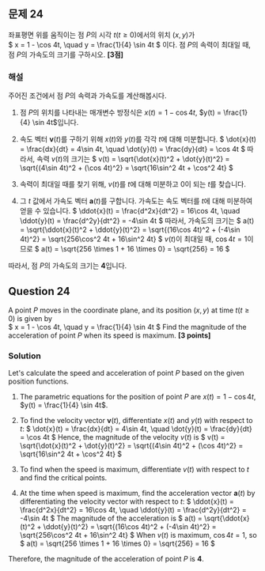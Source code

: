 ## 문제 24
좌표평면 위를 움직이는 점 $P$의 시각 $t(t \ge 0)$에서의 위치 $(x, y)$가  
$
x = 1 - \cos 4t, \quad y = \frac{1}{4} \sin 4t
$
이다. 점 $P$의 속력이 최대일 때, 점 $P$의 가속도의 크기를 구하시오. **[3점]**

### 해설  
주어진 조건에서 점 $P$의 속력과 가속도를 계산해봅시다.

1. 점 $P$의 위치를 나타내는 매개변수 방정식은 $x(t) = 1 - \cos 4t$, $y(t) = \frac{1}{4} \sin 4t$입니다.
   
2. 속도 벡터 $\mathbf{v}(t)$를 구하기 위해 $x(t)$와 $y(t)$를 각각 $t$에 대해 미분합니다.
   $
   \dot{x}(t) = \frac{dx}{dt} = 4\sin 4t, \quad \dot{y}(t) = \frac{dy}{dt} = \cos 4t
   $
   따라서, 속력 $v(t)$의 크기는
   $
   v(t) = \sqrt{\dot{x}(t)^2 + \dot{y}(t)^2} = \sqrt{(4\sin 4t)^2 + (\cos 4t)^2} = \sqrt{16\sin^2 4t + \cos^2 4t}
   $
   
3. 속력이 최대일 때를 찾기 위해, $v(t)$를 $t$에 대해 미분하고 0이 되는 $t$를 찾습니다. 

4. 그 $t$ 값에서 가속도 벡터 $\mathbf{a}(t)$를 구합니다. 가속도는 속도 벡터를 $t$에 대해 미분하여 얻을 수 있습니다.
   $
   \ddot{x}(t) = \frac{d^2x}{dt^2} = 16\cos 4t, \quad \ddot{y}(t) = \frac{d^2y}{dt^2} = -4\sin 4t
   $
   따라서, 가속도의 크기는
   $
   a(t) = \sqrt{\ddot{x}(t)^2 + \ddot{y}(t)^2} = \sqrt{(16\cos 4t)^2 + (-4\sin 4t)^2} = \sqrt{256\cos^2 4t + 16\sin^2 4t}
   $
   $v(t)$이 최대일 때, $\cos 4t = 1$이므로
   $
   a(t) = \sqrt{256 \times 1 + 16 \times 0} = \sqrt{256} = 16
   $

따라서, 점 $P$의 가속도의 크기는 **4**입니다.

## Question 24 
A point $P$ moves in the coordinate plane, and its position $(x, y)$ at time $t (t \ge 0)$ is given by  
$
x = 1 - \cos 4t, \quad y = \frac{1}{4} \sin 4t
$
Find the magnitude of the acceleration of point $P$ when its speed is maximum. **[3 points]**

### Solution  
Let's calculate the speed and acceleration of point $P$ based on the given position functions.

1. The parametric equations for the position of point $P$ are $x(t) = 1 - \cos 4t$, $y(t) = \frac{1}{4} \sin 4t$.

2. To find the velocity vector $\mathbf{v}(t)$, differentiate $x(t)$ and $y(t)$ with respect to $t$:
   $
   \dot{x}(t) = \frac{dx}{dt} = 4\sin 4t, \quad \dot{y}(t) = \frac{dy}{dt} = \cos 4t
   $
   Hence, the magnitude of the velocity $v(t)$ is
   $
   v(t) = \sqrt{\dot{x}(t)^2 + \dot{y}(t)^2} = \sqrt{(4\sin 4t)^2 + (\cos 4t)^2} = \sqrt{16\sin^2 4t + \cos^2 4t}
   $
   
3. To find when the speed is maximum, differentiate $v(t)$ with respect to $t$ and find the critical points.

4. At the time when speed is maximum, find the acceleration vector $\mathbf{a}(t)$ by differentiating the velocity vector with respect to $t$:
   $
   \ddot{x}(t) = \frac{d^2x}{dt^2} = 16\cos 4t, \quad \ddot{y}(t) = \frac{d^2y}{dt^2} = -4\sin 4t
   $
   The magnitude of the acceleration is
   $
   a(t) = \sqrt{\ddot{x}(t)^2 + \ddot{y}(t)^2} = \sqrt{(16\cos 4t)^2 + (-4\sin 4t)^2} = \sqrt{256\cos^2 4t + 16\sin^2 4t}
   $
   When $v(t)$ is maximum, $\cos 4t = 1$, so
   $
   a(t) = \sqrt{256 \times 1 + 16 \times 0} = \sqrt{256} = 16
   $

Therefore, the magnitude of the acceleration of point $P$ is **4**.
